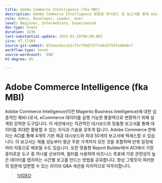 ```yaml
---
title: Adobe Commerce Intelligence (fka MBI)
description: Adobe Commerce Intelligence 맞춤형 대시보드 및 보고서를 통해 eCommerce 데이터를 실행 가능한 통찰력으로 변환
role: Admin, Developer, Leader, User
level: Beginner, Intermediate, Experienced
doc-type: Event
duration: 3236
last-substantial-update: 2025-01-25T00:00:00Z
jira: KT-17169
source-git-commit: 852eec6eccb1cf5cf99d73ffcd635f55fed846cf
workflow-type: tm+mt
source-wordcount: '156'
ht-degree: 0%

---
```



# Adobe Commerce Intelligence (fka MBI)

Adobe Commerce Intelligence(이전 Magento Business Intelligence)에 대한 심층적인 웨비나로서, eCommerce 데이터를 실행 가능한 통찰력으로 변환하기 위해 설계된 강력한 도구입니다. 이 세션에서는 직관적인 대시보드와 맞춤형 보고서를 통해 데이터를 최대한 활용할 수 있는 지식과 기술을 갖추게 됩니다. Adobe Commerce 판매자는 ACI를 통해 4개의 기본 제공 대시보드와 최대 50개의 보고서에 액세스할 수 있습니다. 이 보고서는 제품 성능부터 평균 주문 가격까지 모든 것을 포함하며 반복 일정에 따라 자동으로 배포될 수도 있습니다. 또한 맞춤형 Report Builder에서 ACI에서 가장 흥미로운 도구 중 하나를 선보이며, 필터를 사용하여 비즈니스 목표에 가장 관련성이 높은 데이터를 캡처하는 시간별 보고를 만드는 방법을 공유합니다. 항상 그렇듯이 여러분의 질문에 답변할 수 있는 라이브 Q&amp;A 세션을 마지막으로 마무리합니다.

>[!VIDEO](https://video.tv.adobe.com/v/3443025/?learn=on&enablevpops)
